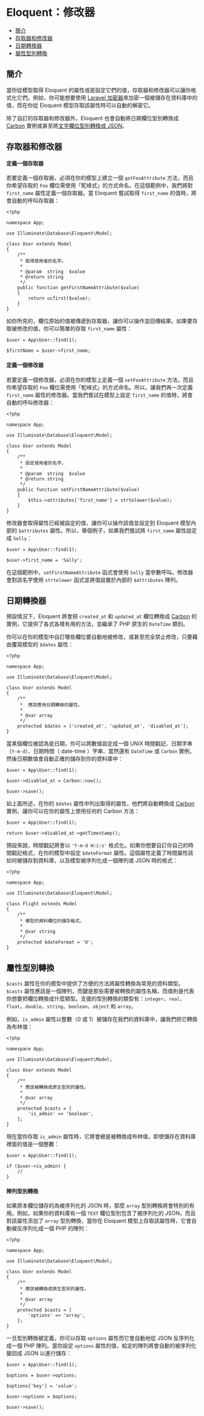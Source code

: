# Eloquent：修改器

- [簡介](#introduction)
- [存取器和修改器](#accessors-and-mutators)
- [日期轉換器](#date-mutators)
- [屬性型別轉換](#attribute-casting)

<a name="introduction"></a>
## 簡介

當你從模型取得 Eloquent 的屬性或是設定它們的值，存取器和修改器可以讓你格式化它們。例如，你可能想要使用 [Laravel 加密器](/docs/{{version}}/encryption)來加密一個被儲存在資料庫中的值，而在你從 Eloquent 模型存取該屬性時可以自動的解密它。

除了自訂的存取器和修改器外，Eloquent 也會自動將日期欄位型別轉換成 [Carbon](https://github.com/briannesbitt/Carbon) 實例或甚至將[文字欄位型別轉換成 JSON](#attribute-casting)。

<a name="accessors-and-mutators"></a>
## 存取器和修改器

#### 定義一個存取器

若要定義一個存取器，必須在你的模型上建立一個 `getFooAttribute` 方法，而且你希望存取的 `Foo` 欄位需使用「駝峰式」的方式命名。在這個範例中，我們將對 `first_name` 屬性定義一個存取器。當 Eloquent 嘗試取得 `first_name` 的值時，將會自動的呼叫存取器：

    <?php

    namespace App;

    use Illuminate\Database\Eloquent\Model;

    class User extends Model
    {
        /**
         * 取得使用者的名字。
         *
         * @param  string  $value
         * @return string
         */
        public function getFirstNameAttribute($value)
        {
            return ucfirst($value);
        }
    }

如你所見的，欄位原始的值被傳遞到存取器，讓你可以操作並回傳結果。如果要存取被修改的值，你可以簡單的存取 `first_name` 屬性：

    $user = App\User::find(1);

    $firstName = $user->first_name;

#### 定義一個修改器

若要定義一個修改器，必須在你的模型上定義一個 `setFooAttribute` 方法，而且你希望存取的 `Foo` 欄位需使用「駝峰式」的方式命名。所以，讓我們再一次定義 `first_name` 屬性的修改器。當我們嘗試在模型上設定 `first_name` 的值時，將會自動的呼叫修改器：

    <?php

    namespace App;

    use Illuminate\Database\Eloquent\Model;

    class User extends Model
    {
        /**
         * 設定使用者的名字。
         *
         * @param  string  $value
         * @return string
         */
        public function setFirstNameAttribute($value)
        {
            $this->attributes['first_name'] = strtolower($value);
        }
    }

修改器會取得屬性已經被設定的值，讓你可以操作該值並設定到 Eloquent 模型內部的 `$attributes` 屬性。所以，舉個例子，如果我們嘗試將 `first_name` 屬性設定成 `Sally`：

    $user = App\User::find(1);

    $user->first_name = 'Sally';

在這個範例中，`setFirstNameAttribute` 函式會使用 `Sally` 當參數呼叫。修改器會對該名字使用 `strtolower` 函式並將值設置於內部的 `$attributes` 陣列。

<a name="date-mutators"></a>
## 日期轉換器

預設情況下，Eloquent 將會把 `created_at` 和 `updated_at` 欄位轉換成 [Carbon](https://github.com/briannesbitt/Carbon) 的實例，它提供了各式各樣有用的方法，並繼承了 PHP 原生的 `DateTime` 類別。

你可以在你的模型中自訂哪些欄位要自動地被修改，或甚至完全禁止修改，只要藉由覆寫模型的 `$dates` 屬性：

    <?php

    namespace App;

    use Illuminate\Database\Eloquent\Model;

    class User extends Model
    {
        /**
         *  應該應用日期轉換的屬性。
         *
         * @var array
         */
        protected $dates = ['created_at', 'updated_at', 'disabled_at'];
    }

當某個欄位被認為是日期，你可以將數值設定成一個 UNIX 時間戳記、日期字串（`Y-m-d`）、日期時間（ date-time ）字串、當然還有 `DateTime` 或 `Carbon` 實例，然後日期數值會自動正確的儲存到你的資料庫中：

    $user = App\User::find(1);

    $user->disabled_at = Carbon::now();

    $user->save();

如上面所述，在你的 `$dates` 屬性中列出取得的屬性，他們將自動轉換成 [Carbon](https://github.com/briannesbitt/Carbon) 實例，讓你可以在你的屬性上使用任何的 Carbon 方法：

    $user = App\User::find(1);

    return $user->disabled_at->getTimestamp();

預設來說，時間戳記將會以 `'Y-m-d H:i:s'` 格式化。如果你想要自訂你自己的時間戳記格式，在你的模型中設定 `$dateFormat` 屬性。這個屬性定義了時間屬性該如何被儲存到資料庫，以及模型被序列化成一個陣列或 JSON 時的格式：

    <?php

    namespace App;

    use Illuminate\Database\Eloquent\Model;

    class Flight extends Model
    {
        /**
         * 模型的資料欄位的儲存格式。
         *
         * @var string
         */
        protected $dateFormat = 'U';
    }

<a name="attribute-casting"></a>
## 屬性型別轉換

`$casts` 屬性在你的模型中提供了方便的方法將屬性轉換為常見的資料類型。`$casts` 屬性應該是一個陣列，而鍵是那些需要被轉換的屬性名稱，而值則是代表你想要把欄位轉換成什麼類型。支援的型別轉換的類型有：`integer`、`real`、`float`、`double`、`string`、`boolean`、`object` 和 `array`。

例如，`is_admin` 屬性以整數（0 或 1）被儲存在我們的資料庫中，讓我們把它轉換為布林值：

    <?php

    namespace App;

    use Illuminate\Database\Eloquent\Model;

    class User extends Model
    {
        /**
         * 應該被轉換成原生型別的屬性。
         *
         * @var array
         */
        protected $casts = [
            'is_admin' => 'boolean',
        ];
    }

現在當你存取 `is_admin` 屬性時，它將會總是被轉換成布林值，即使儲存在資料庫裡面的值是一個整數：

    $user = App\User::find(1);

    if ($user->is_admin) {
        //
    }

#### 陣列型別轉換

如果原本欄位儲存的為被序列化的 JSON 時，那麼 `array` 型別轉換將會特別的有用。例如，如果你的資料庫有一個 `TEXT` 欄位型別包含了被序列化的 JSON，而且對該屬性添加了 `array` 型別轉換，當你在 Eloquent 模型上存取該屬性時，它會自動被反序列化成一個 PHP 的陣列：

    <?php

    namespace App;

    use Illuminate\Database\Eloquent\Model;

    class User extends Model
    {
        /**
         * 應該被轉換成原生型別的屬性。
         *
         * @var array
         */
        protected $casts = [
            'options' => 'array',
        ];
    }

一旦型別轉換被定義，你可以存取 `options` 屬性而它會自動地從 JSON 反序列化成一個 PHP 陣列。當你設定 `options` 屬性的值，給定的陣列將會自動的被序列化變回成 JSON 以進行儲存：

    $user = App\User::find(1);

    $options = $user->options;

    $options['key'] = 'value';

    $user->options = $options;

    $user->save();
